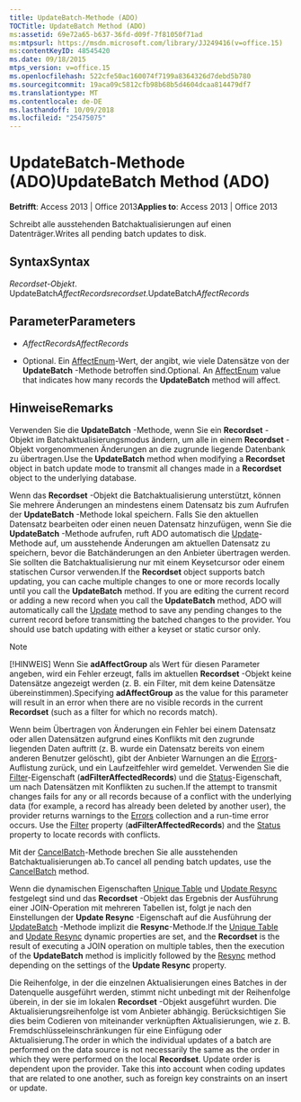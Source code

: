 ```yaml
---
title: UpdateBatch-Methode (ADO)
TOCTitle: UpdateBatch Method (ADO)
ms:assetid: 69e72a65-b637-36fd-d09f-7f81050f71ad
ms:mtpsurl: https://msdn.microsoft.com/library/JJ249416(v=office.15)
ms:contentKeyID: 48545420
ms.date: 09/18/2015
mtps_version: v=office.15
ms.openlocfilehash: 522cfe50ac160074f7199a8364326d7debd5b780
ms.sourcegitcommit: 19aca09c5812cfb98b68b5d4604dcaa814479df7
ms.translationtype: MT
ms.contentlocale: de-DE
ms.lasthandoff: 10/09/2018
ms.locfileid: "25475075"
---
```

# <a name="updatebatch-method-ado"></a><span data-ttu-id="436cd-102">UpdateBatch-Methode (ADO)</span><span class="sxs-lookup"><span data-stu-id="436cd-102">UpdateBatch Method (ADO)</span></span>


<span data-ttu-id="436cd-103">**Betrifft**: Access 2013 | Office 2013</span><span class="sxs-lookup"><span data-stu-id="436cd-103">**Applies to**: Access 2013 | Office 2013</span></span>

<span data-ttu-id="436cd-104">Schreibt alle ausstehenden Batchaktualisierungen auf einen Datenträger.</span><span class="sxs-lookup"><span data-stu-id="436cd-104">Writes all pending batch updates to disk.</span></span>

## <a name="syntax"></a><span data-ttu-id="436cd-105">Syntax</span><span class="sxs-lookup"><span data-stu-id="436cd-105">Syntax</span></span>

<span data-ttu-id="436cd-106">*Recordset-Objekt*. UpdateBatch*AffectRecords*</span><span class="sxs-lookup"><span data-stu-id="436cd-106">*recordset*.UpdateBatch*AffectRecords*</span></span>

## <a name="parameters"></a><span data-ttu-id="436cd-107">Parameter</span><span class="sxs-lookup"><span data-stu-id="436cd-107">Parameters</span></span>

  - <span data-ttu-id="436cd-108">*AffectRecords*</span><span class="sxs-lookup"><span data-stu-id="436cd-108">*AffectRecords*</span></span>

  - <span data-ttu-id="436cd-p101">Optional. Ein [AffectEnum](affectenum.md)-Wert, der angibt, wie viele Datensätze von der **UpdateBatch** -Methode betroffen sind.</span><span class="sxs-lookup"><span data-stu-id="436cd-p101">Optional. An [AffectEnum](affectenum.md) value that indicates how many records the **UpdateBatch** method will affect.</span></span>

## <a name="remarks"></a><span data-ttu-id="436cd-111">Hinweise</span><span class="sxs-lookup"><span data-stu-id="436cd-111">Remarks</span></span>

<span data-ttu-id="436cd-112">Verwenden Sie die **UpdateBatch** -Methode, wenn Sie ein **Recordset** -Objekt im Batchaktualisierungsmodus ändern, um alle in einem **Recordset** -Objekt vorgenommenen Änderungen an die zugrunde liegende Datenbank zu übertragen.</span><span class="sxs-lookup"><span data-stu-id="436cd-112">Use the **UpdateBatch** method when modifying a **Recordset** object in batch update mode to transmit all changes made in a **Recordset** object to the underlying database.</span></span>

<span data-ttu-id="436cd-p102">Wenn das **Recordset** -Objekt die Batchaktualisierung unterstützt, können Sie mehrere Änderungen an mindestens einem Datensatz bis zum Aufrufen der **UpdateBatch** -Methode lokal speichern. Falls Sie den aktuellen Datensatz bearbeiten oder einen neuen Datensatz hinzufügen, wenn Sie die **UpdateBatch** -Methode aufrufen, ruft ADO automatisch die [Update](update-method-ado.md)-Methode auf, um ausstehende Änderungen am aktuellen Datensatz zu speichern, bevor die Batchänderungen an den Anbieter übertragen werden. Sie sollten die Batchaktualisierung nur mit einem Keysetcursor oder einem statischen Cursor verwenden.</span><span class="sxs-lookup"><span data-stu-id="436cd-p102">If the **Recordset** object supports batch updating, you can cache multiple changes to one or more records locally until you call the **UpdateBatch** method. If you are editing the current record or adding a new record when you call the **UpdateBatch** method, ADO will automatically call the [Update](update-method-ado.md) method to save any pending changes to the current record before transmitting the batched changes to the provider. You should use batch updating with either a keyset or static cursor only.</span></span>


> [!NOTE]
> <P><span data-ttu-id="436cd-116">[!HINWEIS] Wenn Sie <STRONG>adAffectGroup</STRONG> als Wert für diesen Parameter angeben, wird ein Fehler erzeugt, falls im aktuellen <STRONG>Recordset</STRONG> -Objekt keine Datensätze angezeigt werden (z. B. ein Filter, mit dem keine Datensätze übereinstimmen).</span><span class="sxs-lookup"><span data-stu-id="436cd-116">Specifying <STRONG>adAffectGroup</STRONG> as the value for this parameter will result in an error when there are no visible records in the current <STRONG>Recordset</STRONG> (such as a filter for which no records match).</span></span></P>



<span data-ttu-id="436cd-p103">Wenn beim Übertragen von Änderungen ein Fehler bei einem Datensatz oder allen Datensätzen aufgrund eines Konflikts mit den zugrunde liegenden Daten auftritt (z. B. wurde ein Datensatz bereits von einem anderen Benutzer gelöscht), gibt der Anbieter Warnungen an die [Errors](errors-collection-ado.md)-Auflistung zurück, und ein Laufzeitfehler wird gemeldet. Verwenden Sie die [Filter](filter-property-ado.md)-Eigenschaft (**adFilterAffectedRecords**) und die [Status](status-property-ado-recordset.md)-Eigenschaft, um nach Datensätzen mit Konflikten zu suchen.</span><span class="sxs-lookup"><span data-stu-id="436cd-p103">If the attempt to transmit changes fails for any or all records because of a conflict with the underlying data (for example, a record has already been deleted by another user), the provider returns warnings to the [Errors](errors-collection-ado.md) collection and a run-time error occurs. Use the [Filter](filter-property-ado.md) property (**adFilterAffectedRecords**) and the [Status](status-property-ado-recordset.md) property to locate records with conflicts.</span></span>

<span data-ttu-id="436cd-119">Mit der [CancelBatch](cancelbatch-method-ado.md)-Methode brechen Sie alle ausstehenden Batchaktualisierungen ab.</span><span class="sxs-lookup"><span data-stu-id="436cd-119">To cancel all pending batch updates, use the [CancelBatch](cancelbatch-method-ado.md) method.</span></span>

<span data-ttu-id="436cd-120">Wenn die dynamischen Eigenschaften [Unique Table](unique-table-unique-schema-unique-catalog-properties-dynamic-ado.md) und [Update Resync](update-resync-property-dynamic-ado.md) festgelegt sind und das **Recordset** -Objekt das Ergebnis der Ausführung einer JOIN-Operation mit mehreren Tabellen ist, folgt je nach den Einstellungen der **Update Resync** -Eigenschaft auf die Ausführung der [UpdateBatch](resync-method-ado.md) -Methode implizit die **Resync**-Methode.</span><span class="sxs-lookup"><span data-stu-id="436cd-120">If the [Unique Table](unique-table-unique-schema-unique-catalog-properties-dynamic-ado.md) and [Update Resync](update-resync-property-dynamic-ado.md) dynamic properties are set, and the **Recordset** is the result of executing a JOIN operation on multiple tables, then the execution of the **UpdateBatch** method is implicitly followed by the [Resync](resync-method-ado.md) method depending on the settings of the **Update Resync** property.</span></span>

<span data-ttu-id="436cd-p104">Die Reihenfolge, in der die einzelnen Aktualisierungen eines Batches in der Datenquelle ausgeführt werden, stimmt nicht unbedingt mit der Reihenfolge überein, in der sie im lokalen **Recordset** -Objekt ausgeführt wurden. Die Aktualisierungsreihenfolge ist vom Anbieter abhängig. Berücksichtigen Sie dies beim Codieren von miteinander verknüpften Aktualisierungen, wie z. B. Fremdschlüsseleinschränkungen für eine Einfügung oder Aktualisierung.</span><span class="sxs-lookup"><span data-stu-id="436cd-p104">The order in which the individual updates of a batch are performed on the data source is not necessarily the same as the order in which they were performed on the local **Recordset**. Update order is dependent upon the provider. Take this into account when coding updates that are related to one another, such as foreign key constraints on an insert or update.</span></span>

